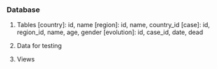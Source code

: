 ### Database
1. Tables
[country]: id, name
[region]: id, name, country_id
[case]: id, region_id, name, age, gender
[evolution]: id, case_id, date, dead

2. Data for testing

3. Views

